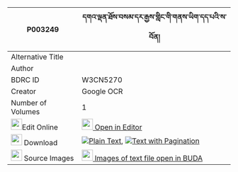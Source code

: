 |P003249|དགའ་ལྡན་ཐོས་བསམ་དར་རྒྱས་གླིང་གི་གནས་ཡིག་དད་པའི་ས་བོན། 
| --- | --- 
|Alternative Title |
|Author | 
|BDRC ID | W3CN5270
|Creator | Google OCR
|Number of Volumes| 1
|<img width="25" src="https://img.icons8.com/color/25/000000/edit-property.png">Edit Online| [<img width="25" src="https://avatars.githubusercontent.com/u/45091458?s=200&v=4"> Open in Editor](http://editor.openpecha.org/P003249)
|<img width="25" src="https://img.icons8.com/fluent/48/000000/download-2.png"/>  Download | [![](https://img.icons8.com/color/20/000000/txt.png)Plain Text](https://github.com/Openpecha/P003249/releases/download/v1/ganden_tosam_dargye_ling_gi_ne_plain_P003249.zip), [![](https://img.icons8.com/color/20/000000/txt.png)Text with Pagination](https://github.com/Openpecha/P003249/releases/download/v1/ganden_tosam_dargye_ling_gi_ne_pages_P003249.zip)
|<img width="25" src="https://img.icons8.com/plasticine/100/000000/pictures-folder.png"/>  Source Images | [<img width="25" src="https://library.bdrc.io/icons/BUDA-small.svg"> Images of text file open in BUDA](https://library.bdrc.io/show/bdr:W3CN5270)